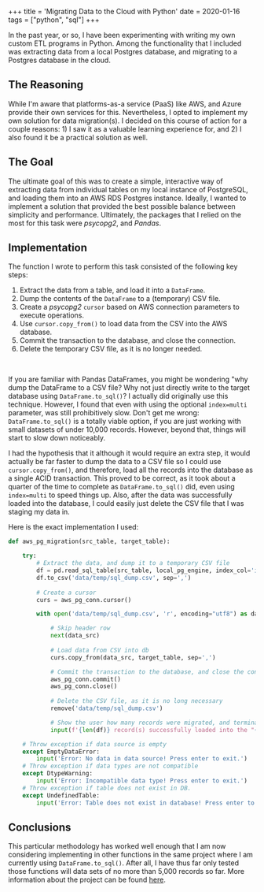 +++
title = 'Migrating Data to the Cloud with Python'
date = 2020-01-16
tags = ["python", "sql"] 
+++

In the past year, or so, I have been experimenting with writing my own custom 
ETL programs in Python. Among the functionality that I included was extracting
data from a local Postgres database, and migrating to a Postgres database in 
the cloud.

## The Reasoning

While I'm aware that platforms-as-a service (PaaS) like AWS, and 
Azure provide their own services for this. Nevertheless, I opted to implement 
my own solution for data migration(s). I decided on this course of action for
a couple reasons: 1) I saw it as a valuable learning experience for, and 2)
I also found it be a practical solution as well. 

## The Goal

The ultimate goal of this was to create a simple, interactive way of extracting
data from individual tables on my local instance of PostgreSQL, and loading
them into an AWS RDS Postgres instance. Ideally, I wanted to implement a 
solution that provided the best possible balance between simplicity and 
performance. Ultimately, the packages that I relied on the most for this task
were *psycopg2*, and *Pandas*. 

## Implementation

The function I wrote to perform this task consisted of the following key steps:

1. Extract the data from a table, and load it into a `DataFrame`.
2. Dump the contents of the `DataFrame` to a (temporary) CSV file.
3. Create a *psycopg2* `cursor` based on AWS connection parameters to execute operations.
4. Use `cursor.copy_from()` to load data from the CSV into the AWS database.
5. Commit the transaction to the database, and close the connection.
6. Delete the temporary CSV file, as it is no longer needed.

<br>

If you are familiar with Pandas DataFrames, you might be wondering "why dump 
the DataFrame to a CSV file? Why not just directly write to the target database
using `DataFrame.to_sql()`? I actually did originally use this technique.
However, I found that even with using the optional `index=multi` parameter, 
was still prohibitively slow. Don't get me wrong: `DataFrame.to_sql()` is a
totally viable option, if you are just working with small datasets of under
10,000 records. However, beyond that, things will start to slow down noticeably.

I had the hypothesis that it although it would require an extra step, it would
actually be far faster to dump the data to a CSV file so I could use 
`cursor.copy_from()`, and therefore, load all the records into the database as
a single ACID transaction. This proved to be correct, as it took about a 
quarter of the time to complete as `DataFrame.to_sql()` did, even using
`index=multi` to speed things up. Also, after the data was successfully loaded
into the database, I could easily just delete the CSV file that I was staging 
my data in.

Here is the exact implementation I used:

```python
def aws_pg_migration(src_table, target_table):

    try:
        # Extract the data, and dump it to a temporary CSV file
        df = pd.read_sql_table(src_table, local_pg_engine, index_col='id')
        df.to_csv('data/temp/sql_dump.csv', sep=',')
                
        # Create a cursor
        curs = aws_pg_conn.cursor()

        with open('data/temp/sql_dump.csv', 'r', encoding="utf8") as data_src:

            # Skip header row 
            next(data_src)
                        
            # Load data from CSV into db
            curs.copy_from(data_src, target_table, sep=',')

            # Commit the transaction to the database, and close the connection
            aws_pg_conn.commit()
            aws_pg_conn.close()
            
            # Delete the CSV file, as it is no long necessary
            remove('data/temp/sql_dump.csv')

            # Show the user how many records were migrated, and terminate program.
            input(f'{len(df)} record(s) successfully loaded into the "{target_table}" table in "{aws_pg_creds["database"]}" on "{aws_pg_creds["host"]}". Press enter to exit.')

    # Throw exception if data source is empty           
    except EmptyDataError:
        input('Error: No data in data source! Press enter to exit.')
    # Throw exception if data types are not compatible 
    except DtypeWarning:
        input('Error: Incompatible data type! Press enter to exit.')
    # Throw exception if table does not exist in DB.
    except UndefinedTable:
        input('Error: Table does not exist in database! Press enter to exit.')
```

## Conclusions

This particular methodology has worked well enough that I am now considering 
implementing in other functions in the same project where I am currently 
using `DataFrame.to_sql()`. After all, I have thus far only tested those functions
will data sets of no more than 5,000 records so far. More information about
the project can be found <a href="https://github.com/d-bits/chapman" target="blank">here</a>.

<br>
